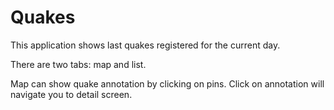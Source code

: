 # Quakes
This application shows last quakes registered for the current day.

There are two tabs: map and list.

Map can show quake annotation by clicking on pins. Click on annotation will navigate you to detail screen.
